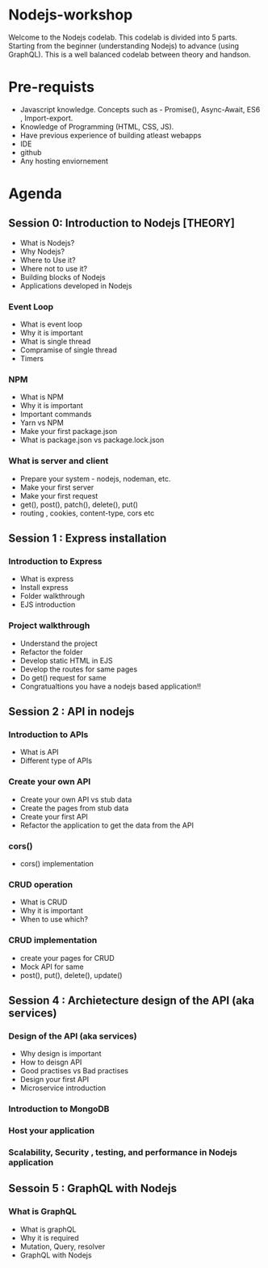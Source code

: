 # Nodejs-workshop
Welcome to the Nodejs codelab. This codelab is divided into 5 parts. Starting from the beginner (understanding Nodejs) to advance (using GraphQL). This is a well balanced codelab between theory and handson.

# Pre-requists
- Javascript knowledge. Concepts such as - Promise(), Async-Await, ES6 , Import-export.
- Knowledge of Programming (HTML, CSS, JS).
- Have previous experience of building atleast webapps
- IDE
- github
- Any hosting enviornement

# Agenda

## Session 0: Introduction to Nodejs [THEORY]
  - What is Nodejs? 
  - Why Nodejs?
  - Where to Use it?
  - Where not to use it?
  - Building blocks of Nodejs
  - Applications developed in Nodejs
  
### Event Loop
  - What is event loop
  - Why it is important
  - What is single thread
  - Compramise of single thread
  - Timers
  
### NPM
  - What is NPM
  - Why it is important
  - Important commands
  - Yarn vs NPM
  - Make your first package.json
  - What is package.json vs package.lock.json
 
### What is server and client
  - Prepare your system - nodejs, nodeman, etc. 
  - Make your first server
  - Make your first request
  - get(), post(), patch(), delete(), put()
  - routing , cookies, content-type, cors etc
  
  
  ## Session 1 : Express installation
  
  ### Introduction to Express
  - What is express
  - Install express
  - Folder walkthrough
  - EJS introduction
  
  ### Project walkthrough
  - Understand the project
  - Refactor the folder
  - Develop static HTML in EJS
  - Develop the routes for same pages
  - Do get() request for same
  - Congratualtions you have a nodejs based application!!
  
  ## Session 2 : API in nodejs
  
  ### Introduction to APIs
  - What is API
  - Different type of APIs
  
 ### Create your own API
  - Create your own API vs stub data
  - Create the pages from stub data
  - Create your first API
  - Refactor the application to get the data from the API
  
  ### cors()
  - cors() implementation
  
  ### CRUD operation
  - What is CRUD
  - Why it is important
  - When to use which?
  
  ### CRUD implementation
  - create your pages for CRUD
  - Mock API for same
  - post(), put(), delete(), update()
  
  
  ## Session 4 : Archietecture design of the API (aka services)
  
  ### Design of the API (aka services)
  - Why design is important
  - How to deisgn API
  - Good practises vs Bad practises
  - Design your first API
  - Microservice introduction
  
  ### Introduction to MongoDB
  
  ### Host your application
  
  ### Scalability, Security , testing, and performance in Nodejs application
  
  
  
  ## Sessoin 5 : GraphQL with Nodejs
  ### What is GraphQL
  - What is graphQL
  - Why it is required
  - Mutation, Query, resolver 
  - GraphQL with Nodejs
 
  
  
